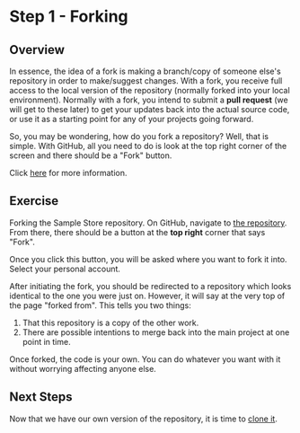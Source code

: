 Step 1 - Forking
==========

## Overview

In essence, the idea of a fork is making a branch/copy of someone else's repository in order to make/suggest changes.  With a fork, you receive full access to the local version of the repository (normally forked into your local environment).  Normally with a fork, you intend to submit a **pull request** (we will get to these later) to get your updates back into the actual source code, or use it as a starting point for any of your projects going forward.

So, you may be wondering, how do you fork a repository?  Well, that is simple.  With GitHub, all you need to do is look at the top right corner of the screen and there should be a "Fork" button.

Click [here](https://help.github.com/articles/fork-a-repo/) for more information.

## Exercise

Forking the Sample Store repository.  On GitHub, navigate to [the repository](https://github.com/git-walkthrough/sample-store).  From there, there should be a button at the **top right** corner that says "Fork".

Once you click this button, you will be asked where you want to fork it into.  Select your personal account.

After initiating the fork, you should be redirected to a repository which looks identical to the one you were just on.  However, it will say at the very top of the page "forked from".  This tells you two things:

1. That this repository is a copy of the other work.
2. There are possible intentions to merge back into the main project at one point in time.

Once forked, the code is your own.  You can do whatever you want with it without worrying affecting anyone else.

## Next Steps

Now that we have our own version of the repository, it is time to [clone it](step-2-cloning.md).